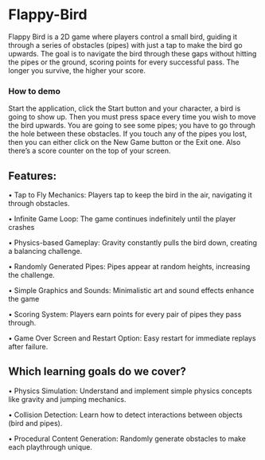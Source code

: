 # Flappy-Bird
Flappy Bird is a 2D game where players control a small bird, guiding it through a series of obstacles (pipes) with just a tap to make the bird go upwards. The goal is to navigate the bird through these gaps without hitting the pipes or the ground, scoring points for every successful pass. The longer you survive, the higher your score.
### How to demo
Start the application, click the Start button and your character, a bird is going to show up. Then you must press space every time you wish to move the bird upwards. You are going to see some pipes; you have to go through the hole between these obstacles. If you touch any of the pipes you lost, then you can either click on the New Game button or the Exit one. Also there’s a score counter on the top of your screen.
## Features:
•	Tap to Fly Mechanics: Players tap to keep the bird in the air, navigating it through obstacles.

•	Infinite Game Loop: The game continues indefinitely until the player crashes

•	Physics-based Gameplay: Gravity constantly pulls the bird down, creating a balancing challenge.

•	Randomly Generated Pipes: Pipes appear at random heights, increasing the challenge.

•	Simple Graphics and Sounds: Minimalistic art and sound effects enhance the game

•	Scoring System: Players earn points for every pair of pipes they pass through.

•	Game Over Screen and Restart Option: Easy restart for immediate replays after failure.

## Which learning goals do we cover?
•	Physics Simulation: Understand and implement simple physics concepts like gravity and jumping mechanics.

•	Collision Detection: Learn how to detect interactions between objects (bird and pipes).

•	Procedural Content Generation: Randomly generate obstacles to make each playthrough unique.
